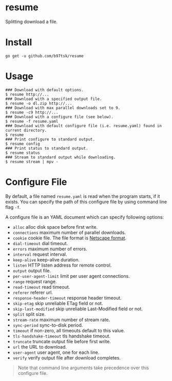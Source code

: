 # resume

Splitting download a file.

# Install

```
go get -u github.com/b97tsk/resume
```

# Usage

```console
### Download with default options.
$ resume http://...
### Download with a specified output file.
$ resume -o dl.zip http://...
### Download with max parallel downloads set to 9.
$ resume -c9 http://...
### Download with a configure file (see below).
$ resume -f resume.yaml
### Download with default configure file (i.e. resume.yaml) found in current directory.
$ resume
### Print configure to standard output.
$ resume config
### Print status to standard output.
$ resume status
### Stream to standard output while downloading.
$ resume stream | mpv -
```

# Configure File

By default, a file named `resume.yaml` is read when the program starts, if it exists.
You can specify the path of this configure file by using command line flag `-f`.

A configure file is an YAML document which can specify following options:

- `alloc` alloc disk space before first write.
- `connections` maximum number of parallel downloads.
- `cookie` cookie file. The file format is [Netscape format](https://unix.stackexchange.com/a/210282).
- `dial-timeout` dial timeout.
- `errors` maximum number of errors.
- `interval` request interval.
- `keep-alive` keep-alive duration.
- `listen` HTTP listen address for remote control.
- `output` output file.
- `per-user-agent-limit` limit per user agent connections.
- `range` request range.
- `read-timeout` read timeout.
- `referer` referer url.
- `response-header-timeout` response header timeout.
- `skip-etag` skip unreliable ETag field or not.
- `skip-last-modified` skip unreliable Last-Modified field or not.
- `split` split size.
- `stream-rate` maximum number of stream rate.
- `sync-period` sync-to-disk period.
- `timeout` if non-zero, all timeouts default to this value.
- `tls-handshake-timeout` tls handshake timeout.
- `truncate` truncate output file before first write.
- `url` the URL to download.
- `user-agent` user agent, one for each line.
- `verify` verify output file after download completes.

> Note that command line arguments take precedence over this configure file.
